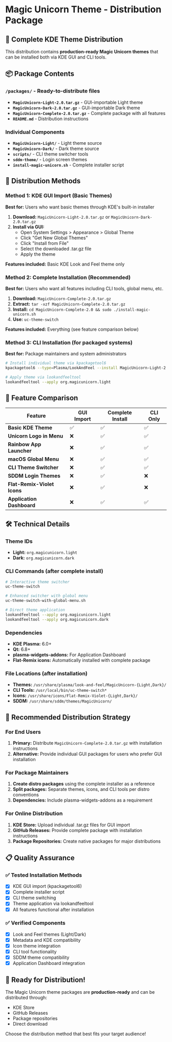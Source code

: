# Magic Unicorn Theme - Distribution Package

## 🦄 Complete KDE Theme Distribution

This distribution contains **production-ready Magic Unicorn themes** that can be installed both via KDE GUI and CLI tools.

## 📦 Package Contents

### `/packages/` - Ready-to-distribute files
- **`MagicUnicorn-Light-2.0.tar.gz`** - GUI-importable Light theme
- **`MagicUnicorn-Dark-2.0.tar.gz`** - GUI-importable Dark theme  
- **`MagicUnicorn-Complete-2.0.tar.gz`** - Complete package with all features
- **`README.md`** - Distribution instructions

### Individual Components
- **`MagicUnicorn-Light/`** - Light theme source
- **`MagicUnicorn-Dark/`** - Dark theme source
- **`scripts/`** - CLI theme switcher tools
- **`sddm-theme/`** - Login screen themes
- **`install-magic-unicorn.sh`** - Complete installer script

## 🚀 Distribution Methods

### Method 1: KDE GUI Import (Basic Themes)
**Best for:** Users who want basic themes through KDE's built-in installer

1. **Download:** `MagicUnicorn-Light-2.0.tar.gz` or `MagicUnicorn-Dark-2.0.tar.gz`
2. **Install via GUI:**
   - Open System Settings > Appearance > Global Theme
   - Click "Get New Global Themes"
   - Click "Install from File"
   - Select the downloaded .tar.gz file
   - Apply the theme

**Features included:** Basic KDE Look and Feel theme only

### Method 2: Complete Installation (Recommended)
**Best for:** Users who want all features including CLI tools, global menu, etc.

1. **Download:** `MagicUnicorn-Complete-2.0.tar.gz`
2. **Extract:** `tar -xzf MagicUnicorn-Complete-2.0.tar.gz`
3. **Install:** `cd MagicUnicorn-Complete-2.0 && sudo ./install-magic-unicorn.sh`
4. **Use:** `uc-theme-switch`

**Features included:** Everything (see feature comparison below)

### Method 3: CLI Installation (for packaged systems)
**Best for:** Package maintainers and system administrators

```bash
# Install individual theme via kpackagetool6
kpackagetool6 --type=Plasma/LookAndFeel --install MagicUnicorn-Light-2.0.tar.gz

# Apply theme via lookandfeeltool
lookandfeeltool --apply org.magicunicorn.light
```

## 🎨 Feature Comparison

| Feature | GUI Import | Complete Install | CLI Only |
|---------|------------|------------------|----------|
| **Basic KDE Theme** | ✅ | ✅ | ✅ |
| **Unicorn Logo in Menu** | ❌ | ✅ | ✅ |
| **Rainbow App Launcher** | ❌ | ✅ | ✅ |
| **macOS Global Menu** | ❌ | ✅ | ✅ |
| **CLI Theme Switcher** | ❌ | ✅ | ✅ |
| **SDDM Login Themes** | ❌ | ✅ | ❌ |
| **Flat-Remix-Violet Icons** | ❌ | ✅ | ❌ |
| **Application Dashboard** | ❌ | ✅ | ✅ |

## 🛠️ Technical Details

### Theme IDs
- **Light:** `org.magicunicorn.light`
- **Dark:** `org.magicunicorn.dark`

### CLI Commands (after complete install)
```bash
# Interactive theme switcher
uc-theme-switch

# Enhanced switcher with global menu
uc-theme-switch-with-global-menu.sh

# Direct theme application
lookandfeeltool --apply org.magicunicorn.light
lookandfeeltool --apply org.magicunicorn.dark
```

### Dependencies
- **KDE Plasma:** 6.0+
- **Qt:** 6.8+
- **plasma-widgets-addons:** For Application Dashboard
- **Flat-Remix icons:** Automatically installed with complete package

### File Locations (after installation)
- **Themes:** `/usr/share/plasma/look-and-feel/MagicUnicorn-{Light,Dark}/`
- **CLI Tools:** `/usr/local/bin/uc-theme-switch*`
- **Icons:** `/usr/share/icons/Flat-Remix-Violet-{Light,Dark}/`
- **SDDM:** `/usr/share/sddm/themes/MagicUnicorn/`

## 🎯 Recommended Distribution Strategy

### For End Users
1. **Primary:** Distribute `MagicUnicorn-Complete-2.0.tar.gz` with installation instructions
2. **Alternative:** Provide individual GUI packages for users who prefer GUI installation

### For Package Maintainers
1. **Create distro packages** using the complete installer as a reference
2. **Split packages:** Separate themes, icons, and CLI tools per distro conventions
3. **Dependencies:** Include plasma-widgets-addons as a requirement

### For Online Distribution
1. **KDE Store:** Upload individual .tar.gz files for GUI import
2. **GitHub Releases:** Provide complete package with installation instructions
3. **Package Repositories:** Create native packages for major distributions

## 📋 Quality Assurance

### ✅ Tested Installation Methods
- [x] KDE GUI import (kpackagetool6)
- [x] Complete installer script
- [x] CLI theme switching
- [x] Theme application via lookandfeeltool
- [x] All features functional after installation

### ✅ Verified Components
- [x] Look and Feel themes (Light/Dark)
- [x] Metadata and KDE compatibility
- [x] Icon theme integration
- [x] CLI tool functionality
- [x] SDDM theme compatibility
- [x] Application Dashboard integration

## 🚀 Ready for Distribution!

The Magic Unicorn theme packages are **production-ready** and can be distributed through:
- KDE Store
- GitHub Releases  
- Package repositories
- Direct download

Choose the distribution method that best fits your target audience!